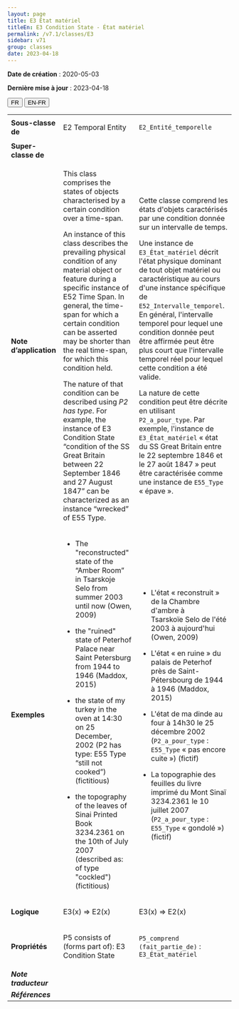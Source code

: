 ```yaml
---
layout: page
title: E3 État matériel
titleEn: E3 Condition State - État matériel
permalink: /v7.1/classes/E3
sidebar: v71
group: classes
date: 2023-04-18
---
```


**Date de création** : 2020-05-03

**Dernière mise à jour** : 2023-04-18

<div class="lang-buttons">
  <button id="fr" class="activate">FR</button>
  <button id="en-fr">EN-FR</button>
</div>

<table>
<tbody>
<tr>
<td><strong>Sous-classe de</strong></td>
<td class="en">
<p>E2 Temporal Entity</p>
</td>
<td>
<p><code class="language-plaintext highlighter-rouge">E2_Entité_temporelle</code></p>
</td>
</tr>
<tr>
<td><strong>Super-classe de</strong></td>
<td class="en">
</td>
<td>
</td>
</tr>
<tr>
<td><strong>Note d’application</strong></td>
<td class="en">
<p>This class comprises the states of objects characterised by a certain condition over a time-span. <strong></strong></p>
<p>An instance of this class describes the prevailing physical condition of any material object or feature during a specific instance of E52 Time Span. In general, the time-span for which a certain condition can be asserted may be shorter than the real time-span, for which this condition held.<strong></strong></p>
<p>The nature of that condition can be described using <em>P2 has type</em>. For example, the instance of E3 Condition State “condition of the SS Great Britain between 22 September 1846 and 27 August 1847” can be characterized as an instance “wrecked” of E55 Type. </p>
</td>
<td>
<p>Cette classe comprend les états d'objets caractérisés par une condition donnée sur un intervalle de temps.</p>
<p>Une instance de <code class="language-plaintext highlighter-rouge">E3_État_matériel</code> décrit l'état physique dominant de tout objet matériel ou caractéristique au cours d'une instance spécifique de <code class="language-plaintext highlighter-rouge">E52_Intervalle_temporel</code>. En général, l'intervalle temporel pour lequel une condition donnée peut être affirmée peut être plus court que l'intervalle temporel réel pour lequel cette condition a été valide.</p>
<p>La nature de cette condition peut être décrite en utilisant <code class="language-plaintext highlighter-rouge">P2_a_pour_type</code>. Par exemple, l'instance de <code class="language-plaintext highlighter-rouge">E3_État_matériel</code> « état du SS Great Britain entre le 22 septembre 1846 et le 27 août 1847 » peut être caractérisée comme une instance de <code class="language-plaintext highlighter-rouge">E55_Type</code> « épave ».</p>
</td>
</tr>
<tr>
<td><strong>Exemples</strong></td>
<td class="en">
<ul>
<li><p>The "reconstructed" state of the “Amber Room” in Tsarskoje Selo from summer 2003 until now (Owen, 2009)<strong></strong></p>
</li>
<li><p>the "ruined" state of Peterhof Palace near Saint Petersburg from 1944 to 1946 (Maddox, 2015)</p>
</li>
<li><p>the state of my turkey in the oven at 14:30 on 25 December, 2002 (P2 has type: E55 Type “still not cooked”) (fictitious)</p>
</li>
<li><p>the topography of the leaves of Sinai Printed Book 3234.2361 on the 10th of July 2007 (described as: of type "cockled") (fictitious)</p>
</li>
</ul>
</td>
<td>
<ul>
<li><p>L'état « reconstruit » de la Chambre d'ambre à Tsarskoïe Selo de l'été 2003 à aujourd'hui (Owen, 2009)</p>
</li>
<li><p>L'état « en ruine » du palais de Peterhof près de Saint-Pétersbourg de 1944 à 1946 (Maddox, 2015)</p>
</li>
<li><p>L'état de ma dinde au four à 14h30 le 25 décembre 2002 (<code class="language-plaintext highlighter-rouge">P2_a_pour_type</code> : <code class="language-plaintext highlighter-rouge">E55_Type</code> « pas encore cuite ») (fictif)</p>
</li>
<li><p>La topographie des feuilles du livre imprimé du Mont Sinaï 3234.2361 le 10 juillet 2007 (<code class="language-plaintext highlighter-rouge">P2_a_pour_type</code> : <code class="language-plaintext highlighter-rouge">E55_Type</code>  « gondolé ») (fictif)</p>
</li>
</ul>
</td>
</tr>
<tr>
<td><strong>Logique</strong></td>
<td class="en">
<p>E3(x) ⇒ E2(x)</p>
</td>
<td>
<p>E3(x) ⇒ E2(x)</p>
</td>
</tr>
<tr>
<td><strong>Propriétés</strong></td>
<td class="en">
<p>P5 consists of (forms part of): Ε3 Condition State</p>
</td>
<td>
<p><code class="language-plaintext highlighter-rouge">P5_comprend (fait_partie_de)</code> : <code class="language-plaintext highlighter-rouge">E3_État_matériel</code></p>
</td>
</tr>
<tr>
<td><strong><em>Note traducteur</em></strong></td>
<td colspan="2">
</td>
</tr>
<tr>
<td><strong><em>Références</em></strong></td>
<td colspan="2">
<p><em></em></p>
</td>
</tr>
</tbody>
</table>

				
